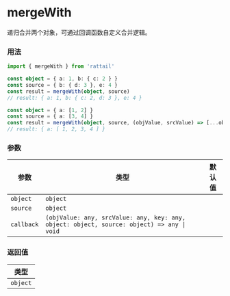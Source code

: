 # mergeWith

递归合并两个对象，可通过回调函数自定义合并逻辑。

### 用法

```ts
import { mergeWith } from 'rattail'

const object = { a: 1, b: { c: 2 } }
const source = { b: { d: 3 }, e: 4 }
const result = mergeWith(object, source)
// result: { a: 1, b: { c: 2, d: 3 }, e: 4 }
```

```ts
const object = { a: [1, 2] }
const source = { a: [3, 4] }
const result = mergeWith(object, source, (objValue, srcValue) => [...objValue, ...srcValue])
// result: { a: [ 1, 2, 3, 4 ] }
```

### 参数

| 参数       | 类型                                                                                      | 默认值 |
| ---------- | ----------------------------------------------------------------------------------------- | ------ |
| `object`   | `object`                                                                                  |        |
| `source`   | `object`                                                                                  |        |
| `callback` | `(objValue: any, srcValue: any, key: any, object: object, source: object) => any \| void` |        |

### 返回值

| 类型     |
| -------- |
| `object` |
